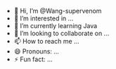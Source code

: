 - 👋 Hi, I’m @Wang-supervenom
- 👀 I’m interested in ...
- 🌱 I’m currently learning Java
- 💞️ I’m looking to collaborate on ...
- 📫 How to reach me ...
- 😄 Pronouns: ...
- ⚡ Fun fact: ...

<!---
Wang-supervenom/Wang-supervenom is a ✨ special ✨ repository because its `README.md` (this file) appears on your GitHub profile.
You can click the Preview link to take a look at your changes.
--->
